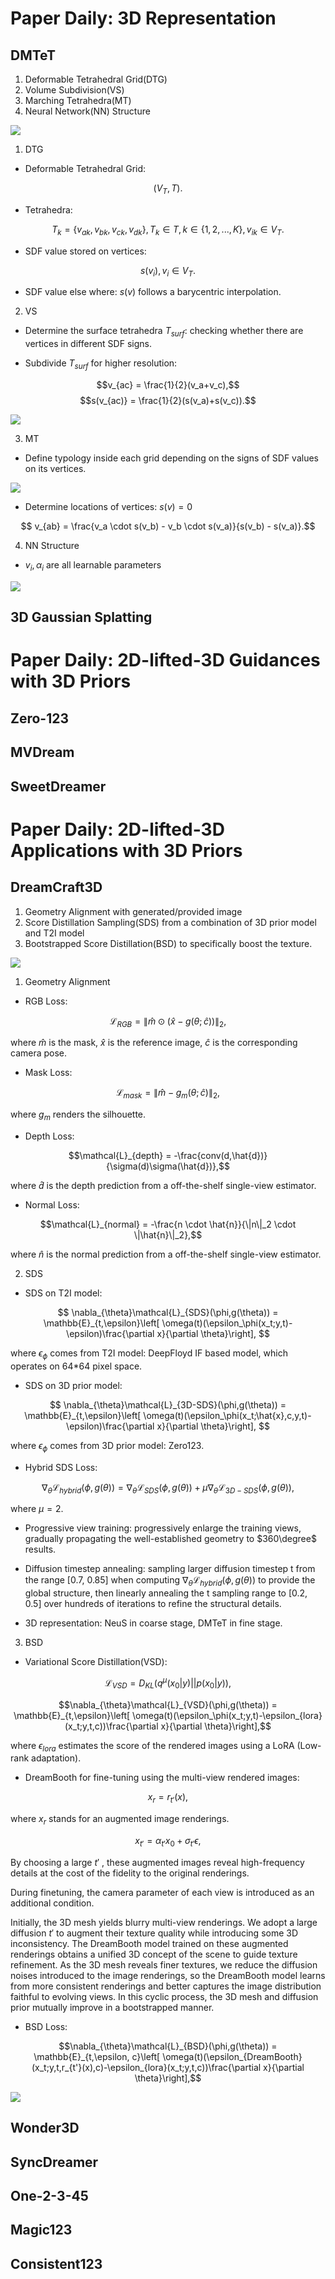 # Paper Daily: 3D Representation

## DMTeT

1. Deformable Tetrahedral Grid(DTG)
2. Volume Subdivision(VS)
3. Marching Tetrahedra(MT)
4. Neural Network(NN) Structure

![](./assets/DMTeT/pipeline.png)

1. DTG

* Deformable Tetrahedral Grid: 

$$ (V_T,T). $$

* Tetrahedra:

$$ T_k = \{v_{ak}, v_{bk}, v_{ck}, v_{dk}\}, T_k \in T, k\in\{1,2,...,K\},v_{ik}\in V_T.$$ 

* SDF value stored on vertices:

$$ s(v_i), v_i \in V_T. $$

* SDF value else where: $s(v)$ follows a barycentric interpolation.

2. VS

* Determine the surface tetrahedra $T_{surf}$: checking whether there are vertices in different SDF signs.

* Subdivide $T_{surf}$ for higher resolution:

$$v_{ac} = \frac{1}{2}(v_a+v_c),$$
$$s(v_{ac)} = \frac{1}{2}(s(v_a)+s(v_c)).$$

![](./assets/DMTeT/VS.png)

3. MT

* Define typology inside each grid depending on the signs of SDF values on its vertices.

![](./assets/DMTeT/MT.png)

* Determine locations of vertices: $s(v) = 0$

$$ v_{ab} = \frac{v_a \cdot s(v_b) - v_b \cdot s(v_a)}{s(v_b) - s(v_a)}.$$


4. NN Structure

* $v_i, \alpha_i$ are all learnable parameters

![](./assets/DMTeT/NN.png)

## 3D Gaussian Splatting


# Paper Daily: 2D-lifted-3D Guidances with 3D Priors

## Zero-123

## MVDream

## SweetDreamer


# Paper Daily: 2D-lifted-3D Applications with 3D Priors 

## DreamCraft3D

1. Geometry Alignment with generated/provided image
2. Score Distillation Sampling(SDS) from a combination of 3D prior model and T2I model
3. Bootstrapped Score Distillation(BSD) to specifically boost the texture.

![](./assets/DreamCraft3D/pipeline.png) 

1. Geometry Alignment

* RGB Loss:

$$\mathcal{L}_{RGB} = \|\hat{m} \odot (\hat{x}-g(\theta;\hat{c}))\|_2, $$

where $\hat{m}$ is the mask, $\hat{x}$ is the reference image, $\hat{c}$ is the corresponding camera pose.

* Mask Loss:

$$\mathcal{L}_{mask} = \|\hat{m} - g_m(\theta;\hat{c})\|_2,$$

where $g_m$ renders the silhouette.

* Depth Loss:

$$\mathcal{L}_{depth} = -\frac{conv(d,\hat{d})}{\sigma(d)\sigma(\hat{d})},$$

where $\hat{d}$ is the depth prediction from a off-the-shelf single-view estimator.

* Normal Loss:

$$\mathcal{L}_{normal} = -\frac{n \cdot \hat{n}}{\|n\|_2 \cdot \|\hat{n}\|_2},$$

where $\hat{n}$ is the normal prediction from a off-the-shelf single-view estimator.

2. SDS

* SDS on T2I model:

$$ \nabla_{\theta}\mathcal{L}_{SDS}(\phi,g(\theta)) = \mathbb{E}_{t,\epsilon}\left[ \omega(t)(\epsilon_\phi(x_t;y,t)-\epsilon)\frac{\partial x}{\partial \theta}\right], $$ 

where $\epsilon_\phi$ comes from T2I model: DeepFloyd IF based model, which operates on 64*64 pixel space.

* SDS on 3D prior model:

$$ \nabla_{\theta}\mathcal{L}_{3D-SDS}(\phi,g(\theta)) = \mathbb{E}_{t,\epsilon}\left[ \omega(t)(\epsilon_\phi(x_t;\hat{x},c,y,t)-\epsilon)\frac{\partial x}{\partial \theta}\right], $$ 

where $\epsilon_\phi$ comes from 3D prior model: Zero123.

* Hybrid SDS Loss:

$$\nabla_{\theta}\mathcal{L}_{hybrid}(\phi,g(\theta))=\nabla_{\theta}\mathcal{L}_{SDS}(\phi,g(\theta)) + \mu\nabla_{\theta}\mathcal{L}_{3D-SDS}(\phi,g(\theta)),$$

where $\mu = 2$. 

* Progressive view training: progressively enlarge the training views, gradually propagating the well-established geometry to $360\degree$ results.

* Diffusion timestep annealing: sampling larger diffusion timestep t from the range [0.7, 0.85] when computing $\nabla_{\theta}\mathcal{L}_{hybrid}(\phi,g(\theta))$ to provide the global structure, then linearly annealing
the t sampling range to [0.2, 0.5] over hundreds of iterations to refine
the structural details.

* 3D representation: NeuS in coarse stage, DMTeT in fine stage.

3. BSD

* Variational Score Distillation(VSD):

$$\mathcal{L}_{VSD} = D_{KL}(q^\mu(x_0|y)||p(x_0|y)),$$

$$\nabla_{\theta}\mathcal{L}_{VSD}(\phi,g(\theta)) = \mathbb{E}_{t,\epsilon}\left[ \omega(t)(\epsilon_\phi(x_t;y,t)-\epsilon_{lora}(x_t;y,t,c))\frac{\partial x}{\partial \theta}\right],$$

where $\epsilon_{lora}$ estimates the score of the rendered images using a LoRA (Low-rank adaptation).

* DreamBooth for fine-tuning using the multi-view rendered images:

$$ x_r = r_{t'}(x), $$

where $x_r$ stands for an augmented image renderings.

$$ x_{t'} = \alpha_{t'}x_0 + \sigma_{t'}\epsilon,$$

By choosing a large $t'$ , these augmented images reveal high-frequency details at the cost of the fidelity to the original renderings.

During finetuning, the camera parameter of each view is introduced as an additional condition. 

Initially, the 3D mesh yields blurry multi-view renderings. We adopt a large diffusion $t'$ to augment their texture quality while introducing some 3D inconsistency. The DreamBooth model trained on these augmented renderings obtains a unified 3D concept of the scene to guide texture refinement. As the 3D mesh reveals finer textures, we reduce the diffusion noises introduced to the image renderings, so the DreamBooth model learns from more consistent renderings and better captures the image distribution faithful to evolving views. In this cyclic process, the 3D mesh and diffusion prior mutually improve in a bootstrapped manner. 

* BSD Loss:

$$\nabla_{\theta}\mathcal{L}_{BSD}(\phi,g(\theta)) = \mathbb{E}_{t,\epsilon, c}\left[ \omega(t)(\epsilon_{DreamBooth}(x_t;y,t,r_{t'}(x),c)-\epsilon_{lora}(x_t;y,t,c))\frac{\partial x}{\partial \theta}\right],$$

![](./assets/DreamCraft3D/BSD.png) 

## Wonder3D

## SyncDreamer

## One-2-3-45

## Magic123

## Consistent123